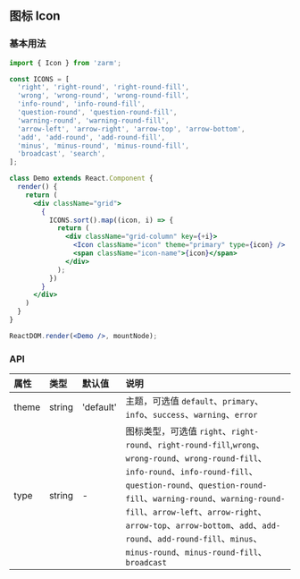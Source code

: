 ## 图标 Icon



### 基本用法
```jsx
import { Icon } from 'zarm';

const ICONS = [
  'right', 'right-round', 'right-round-fill',
  'wrong', 'wrong-round', 'wrong-round-fill',
  'info-round', 'info-round-fill',
  'question-round', 'question-round-fill',
  'warning-round', 'warning-round-fill',
  'arrow-left', 'arrow-right', 'arrow-top', 'arrow-bottom',
  'add', 'add-round', 'add-round-fill',
  'minus', 'minus-round', 'minus-round-fill',
  'broadcast', 'search',
];

class Demo extends React.Component {
  render() {
    return (
      <div className="grid">
        {
          ICONS.sort().map((icon, i) => {
            return (
              <div className="grid-column" key={+i}>
                <Icon className="icon" theme="primary" type={icon} />
                <span className="icon-name">{icon}</span>
              </div>
            );
          })
        }
      </div>
    )
  }
}

ReactDOM.render(<Demo />, mountNode);
```



### API

| 属性 | 类型 | 默认值 | 说明 |
| :--- | :--- | :--- | :--- |
| theme | string | 'default' | 主题，可选值 `default`、`primary`、`info`、`success`、`warning`、`error` |
| type | string | - | 图标类型，可选值 `right`、`right-round`、`right-round-fill`,`wrong`、`wrong-round`、`wrong-round-fill`、`info-round`、`info-round-fill`、`question-round`、`question-round-fill`、`warning-round`、`warning-round-fill`、`arrow-left`、`arrow-right`、`arrow-top`、`arrow-bottom`、`add`、`add-round`、`add-round-fill`、`minus`、`minus-round`、`minus-round-fill`、`broadcast` |
